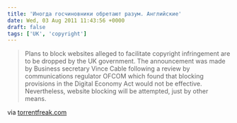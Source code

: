 ```yaml
---
title: 'Иногда госчиновники обретают разум. Английские'
date: Wed, 03 Aug 2011 11:43:56 +0000
draft: false
tags: ['UK', 'copyright']
---
```


> Plans to block websites alleged to facilitate copyright infringement are to be dropped by the UK government. The announcement was made by Business secretary Vince Cable following a review by communications regulator OFCOM which found that blocking provisions in the Digital Economy Act would not be effective. Nevertheless, website blocking will be attempted, just by other means.

via [torrentfreak.com](http://torrentfreak.com/uk-government-abandons-file-sharing-website-blocking-plans-110803/)